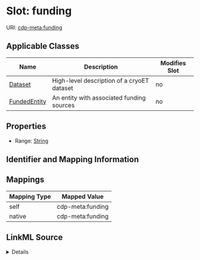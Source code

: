 

# Slot: funding

URI: [cdp-meta:funding](metadatafunding)



<!-- no inheritance hierarchy -->





## Applicable Classes

| Name | Description | Modifies Slot |
| --- | --- | --- |
| [Dataset](Dataset.md) | High-level description of a cryoET dataset |  no  |
| [FundedEntity](FundedEntity.md) | An entity with associated funding sources |  no  |







## Properties

* Range: [String](String.md)





## Identifier and Mapping Information








## Mappings

| Mapping Type | Mapped Value |
| ---  | ---  |
| self | cdp-meta:funding |
| native | cdp-meta:funding |




## LinkML Source

<details>
```yaml
name: funding
alias: funding
domain_of:
- FundedEntity
- Dataset
range: string

```
</details>
